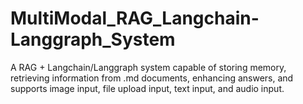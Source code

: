 # MultiModal_RAG_Langchain-Langgraph_System
A RAG + Langchain/Langgraph system capable of storing memory, retrieving information from .md documents, enhancing answers, and supports image input, file upload input, text input, and audio input.
